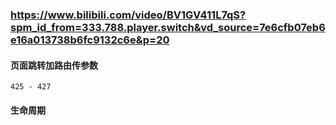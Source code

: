 ### https://www.bilibili.com/video/BV1GV411L7qS?spm_id_from=333.788.player.switch&vd_source=7e6cfb07eb6e16a013738b6fc9132c6e&p=20

#### 页面跳转加路由传参数
```
425 - 427 
```

#### 生命周期
```
```